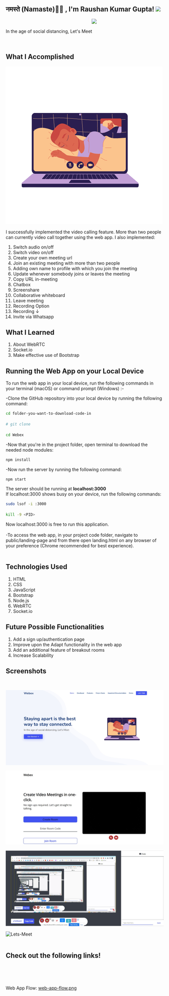 <h2>नमस्ते (Namaste)🙏🏻 , I'm Raushan Kumar Gupta! <img src="https://media.giphy.com/media/12oufCB0MyZ1Go/giphy.gif" width="50"></h2>
<img align='right' src="https://media.giphy.com/media/M9gbBd9nbDrOTu1Mqx/giphy.gif" width="230">
<br>

In the age of social distancing, Let's Meet 


<br>

What I Accomplished
-------------------

![Lets-Meet](public/landing-page/assets/img/logo.png)

I successfully implemented the video calling feature. More than two people can currently video call together using the web app. I also implemented:

1. Switch audio on/off
2. Switch video on/off
3. Create your own meeting url
4. Join an existing meeting with more than two people
5. Adding own name to profile with which you join the meeting
6. Update whenever somebody joins or leaves the meeting
7. Copy URL in-meeting
8. Chatbox
9. Screenshare
10. Collaborative whiteboard
11. Leave meeting 
12. Recording Option
13. Recording ↓
14. Invite via Whatsapp

What I Learned
--------------------------------
1. About WebRTC
2. Socket.io
3. Make effective use of Bootstrap


Running the Web App on your Local Device
--------------------------------

To run the web app in your local device, run the following commands in your terminal (macOS) or command prompt (Windows) :-

-Clone the GitHub repository into your local device by running the following command:
```bash
cd folder-you-want-to-download-code-in

# git clone 

cd Webex
```
-Now that you're in the project folder, open terminal to download the needed node modules:
```bash
npm install
```
-Now run the server by running the following command:
```bash
npm start
```
The server should be running at <strong>localhost:3000</strong><br>
If localhost:3000 shows busy on your device, run the following commands:
```bash
sudo lsof -i :3000

kill -9 <PID>
```
Now localhost:3000 is free to run this application.
<br>
<br>
-To access the web app, in your project code folder, navigate to public/landing-page and from there open landing.html on any browser of your preference (Chrome recommended for best experience).<br><br>

Technologies Used 
-----------------


1. HTML
2. CSS
3. JavaScript
4. Bootstrap
5. Node.js
6. WebRTC
7. Socket.io


Future Possible Functionalities
-------------------------------

1. Add a sign up/authentication page
2. Improve upon the Adapt functionality in the web app
3. Add an additional feature of breakout rooms      
4. Increase Scalability 


Screenshots
-----------------
<br>

![Lets-Meet](public/landing-page/assets/img/portfolio/portfolio-1.jpg)
<br>

![Lets-Meet](public/landing-page/assets/img/portfolio/portfolio-5.jpg)
<br>

![Lets-Meet](public/landing-page/assets/img/portfolio/portfolio-8.jpg)
<br>

![Lets-Meet](public/landing-page/assets/img/portfolio/portfolio-9.jpg)
<br><br>

Check out the following links!
-----------------
<br>

<!-- Technical Documentation: [lets-meet.pdf](documentation/lets-meet.pdf) -->
<br><br>
Web App Flow: [web-app-flow.png](documentation/web-app-flow.png)
<br><br>
<!-- Demo Video: [Webex!](youtubeLinkWithoutQuote) -->


